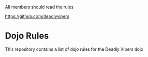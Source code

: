 All members should read the rules

https://github.com/deadlyvipers

Dojo Rules
==========

This repository contains a list of dojo rules for the Deadly Vipers dojo

